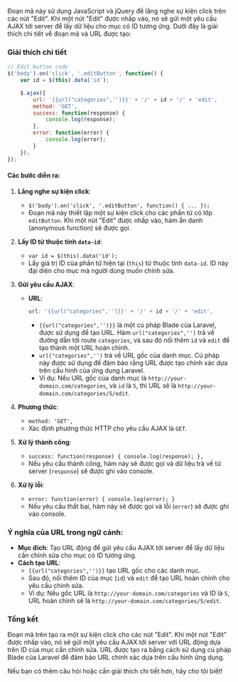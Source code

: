 Đoạn mã này sử dụng JavaScript và jQuery để lắng nghe sự kiện click trên các nút "Edit". Khi một nút "Edit" được nhấp vào, nó sẽ gửi một yêu cầu AJAX tới server để lấy dữ liệu cho mục có ID tương ứng. Dưới đây là giải thích chi tiết về đoạn mã và URL được tạo:

### Giải thích chi tiết

```javascript
// Edit button code
$('body').on('click', '.editButton', function() {
    var id = $(this).data('id');

    $.ajax({
        url: '{{url("categories",'')}}' + '/' + id + '/' + 'edit',
        method: 'GET',
        success: function(response) {
            console.log(response);
        },
        error: function(error) {
            console.log(error);
        }
    });
});
```

#### Các bước diễn ra:

1. **Lắng nghe sự kiện click**:

   - `$('body').on('click', '.editButton', function() { ... });`
   - Đoạn mã này thiết lập một sự kiện click cho các phần tử có lớp `editButton`. Khi một nút "Edit" được nhấp vào, hàm ẩn danh (anonymous function) sẽ được gọi.

2. **Lấy ID từ thuộc tính `data-id`**:

   - `var id = $(this).data('id');`
   - Lấy giá trị ID của phần tử hiện tại (`this`) từ thuộc tính `data-id`. ID này đại diện cho mục mà người dùng muốn chỉnh sửa.

3. **Gửi yêu cầu AJAX**:

   - **URL**:
     ```javascript
     url: '{{url("categories",'')}}' + '/' + id + '/' + 'edit',
     ```
     - `{{url("categories",'')}}` là một cú pháp Blade của Laravel, được sử dụng để tạo URL. Hàm `url("categories",'')` trả về đường dẫn tới route `categories`, và sau đó nối thêm `id` và `edit` để tạo thành một URL hoàn chỉnh.
     - `url("categories",'')` trả về URL gốc của danh mục. Cú pháp này được sử dụng để đảm bảo rằng URL được tạo chính xác dựa trên cấu hình của ứng dụng Laravel.
     - Ví dụ: Nếu URL gốc của danh mục là `http://your-domain.com/categories`, và `id` là `5`, thì URL sẽ là `http://your-domain.com/categories/5/edit`.

4. **Phương thức**:

   - `method: 'GET',`
   - Xác định phương thức HTTP cho yêu cầu AJAX là `GET`.

5. **Xử lý thành công**:

   - `success: function(response) { console.log(response); },`
   - Nếu yêu cầu thành công, hàm này sẽ được gọi và dữ liệu trả về từ server (`response`) sẽ được ghi vào console.

6. **Xử lý lỗi**:
   - `error: function(error) { console.log(error); }`
   - Nếu yêu cầu thất bại, hàm này sẽ được gọi và lỗi (`error`) sẽ được ghi vào console.

### Ý nghĩa của URL trong ngữ cảnh:

- **Mục đích**: Tạo URL động để gửi yêu cầu AJAX tới server để lấy dữ liệu cần chỉnh sửa cho mục có ID tương ứng.
- **Cách tạo URL**:
  - `{{url("categories",'')}}` tạo URL gốc cho các danh mục.
  - Sau đó, nối thêm ID của mục (`id`) và `edit` để tạo URL hoàn chỉnh cho yêu cầu chỉnh sửa.
  - Ví dụ: Nếu gốc URL là `http://your-domain.com/categories` và ID là `5`, URL hoàn chỉnh sẽ là `http://your-domain.com/categories/5/edit`.

### Tổng kết

Đoạn mã trên tạo ra một sự kiện click cho các nút "Edit". Khi một nút "Edit" được nhấp vào, nó sẽ gửi một yêu cầu AJAX tới server với URL động dựa trên ID của mục cần chỉnh sửa. URL được tạo ra bằng cách sử dụng cú pháp Blade của Laravel để đảm bảo URL chính xác dựa trên cấu hình ứng dụng.

Nếu bạn có thêm câu hỏi hoặc cần giải thích chi tiết hơn, hãy cho tôi biết!
